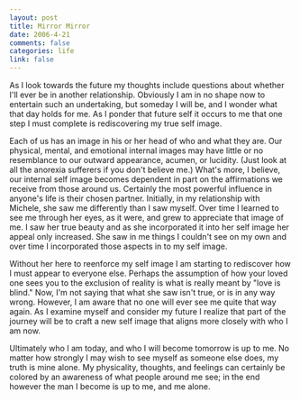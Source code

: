 ```yaml
--- 
layout: post
title: Mirror Mirror
date: 2006-4-21
comments: false
categories: life
link: false
---
```

As I look towards the future my thoughts include questions about whether I'll ever be in another relationship. Obviously I am in no shape now to entertain such an undertaking, but someday I will be, and I wonder what that day holds for me. As I ponder that future self it occurs to me that one step I must complete is rediscovering my true self image.

Each of us has an image in his or her head of who and what they are. Our physical, mental, and emotional internal images may have little or no resemblance to our outward appearance, acumen, or lucidity. (Just look at all the anorexia sufferers if you don't believe me.) What's more, I believe, our internal self image becomes dependent in part on the affirmations we receive from those around us. Certainly the most powerful influence in anyone's life is their chosen partner. Initially, in my relationship with Michele, she saw me differently than I saw myself. Over time I learned to see me through her eyes, as it were, and grew to appreciate that image of me. I saw her true beauty and as she incorporated it into her self image her appeal only increased. She saw in me things I couldn't see on my own and over time I incorporated those aspects in to my self image.

Without her here to reenforce my self image I am starting to rediscover how I must appear to everyone else. Perhaps the assumption of how your loved one sees you to the exclusion of reality is what is really meant by "love is blind." Now, I'm not saying that what she saw isn't true, or is in any way wrong. However, I am aware that no one will ever see me quite that way again. As I examine myself and consider my future I realize that part of the journey will be to craft a new self image that aligns more closely with who I am now.

Ultimately who I am today, and who I will become tomorrow is up to me. No matter how strongly I may wish to see myself as someone else does, my truth is mine alone. My physicality, thoughts, and feelings can certainly be colored by an awareness of what people around me see; in the end however the man I become is up to me, and me alone.
